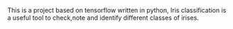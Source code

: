 This is a project based on tensorflow written in python, Iris classification is a useful tool to check,note and identify different classes of irises.
